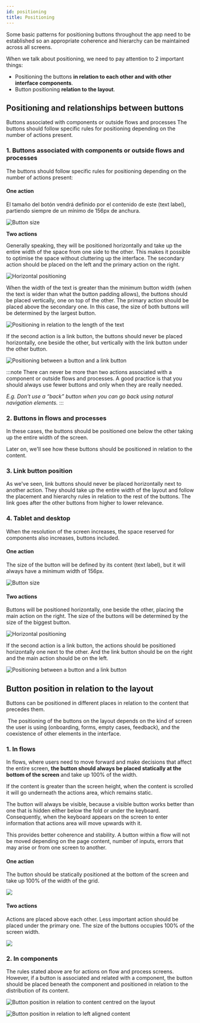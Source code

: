 ```yaml
---
id: positioning
title: Positioning
---
```


Some basic patterns for positioning buttons throughout the app need to be established so an appropriate coherence and hierarchy can be maintained across all screens.

When we talk about positioning, we need to pay attention to 2 important things:

* Positioning the buttons **in relation to each other and with other interface components**.
* Button positioning **relation to the layout**.

## Positioning and relationships between buttons

Buttons associated with components or outside flows and processes The buttons should follow specific rules for positioning depending on the number of actions present.

### 1. Buttons associated with components or outside flows and processes

The buttons should follow specific rules for positioning depending on the number of actions present:

#### One action

El tamaño del botón vendrá definido por el contenido de este \(text label\), partiendo siempre de un mínimo de 156px de anchura.

![Button size](../../img/positioning_betweenbuttons_oneaction.png)

**Two actions**

Generally speaking, they will be positioned horizontally and take up the entire width of the space from one side to the other. This makes it possible to optimise the space without cluttering up the interface. The secondary action should be placed on the left and the primary action on the right.

![Horizontal positioning](../../img/positioning_betweenbuttons_twoaction.png)

When the width of the text is greater than the minimum button width \(when the text is wider than what the button padding allows\), the buttons should be placed vertically, one on top of the other. The primary action should be placed above the secondary one. In this case, the size of both buttons will be determined by the largest button.

![Positioning in relation to the length of the text](../../img/positioning_betweenbuttons_twoaction_02.png)

If the second action is a link button, the buttons should never be placed horizontally, one beside the other, but vertically with the link button under the other button.

![Positioning between a button and a link button](../../img/positioning_betweenbuttons_twoaction_03.png)

:::note
There can never be more than two actions associated with a component or outside flows and processes. A good practice is that you should always use fewer buttons and only when they are really needed.

_E.g. Don't use a “back” button when you can go back using natural navigation elements._
:::

### 2. Buttons in flows and processes

In these cases, the buttons should be positioned one below the other taking up the entire width of the screen. ‌

Later on, we'll see how these buttons should be positioned in relation to the content.

### 3. Link button position

As we've seen, link buttons should never be placed horizontally next to another action. They should take up the entire width of the layout and follow the placement and hierarchy rules in relation to the rest of the buttons. The link goes after the other buttons from higher to lower relevance.

### 4. Tablet and desktop

When the resolution of the screen increases, the space reserved for components also increases, buttons included.

#### One action

The size of the button will be defined by its content \(text label\), but it will always have a minimum width of 156px.

![Button size](../../img/positioning_tablet-and-desktop_oneaction.png)

#### Two actions

Buttons will be positioned horizontally, one beside the other, placing the main action on the right. The size of the buttons will be determined by the size of the biggest button.

![Horizontal positioning](../../img/positioning_tablet-and-desktop_twoaction.png)

If the second action is a link button, the actions should be positioned horizontally one next to the other. And the link button should be on the right and the main action should be on the left.

![Positioning between a button and a link button](../../img/positioning_tablet-and-desktop_twoaction_02.png)

## Button position in relation to the layout

Buttons can be positioned in different places in relation to the content that precedes them.

‌ The positioning of the buttons on the layout depends on the kind of screen the user is using \(onboarding, forms, empty cases, feedback\), and the coexistence of other elements in the interface.

### 1. In flows

In flows, where users need to move forward and make decisions that affect the entire screen, **the button should always be placed statically at the bottom of the screen** and take up 100% of the width. ‌

If the content is greater than the screen height, when the content is scrolled it will go underneath the actions area, which remains static. ‌

The button will always be visible, because a visible button works better than one that is hidden either below the fold or under the keyboard. Consequently, when the keyboard appears on the screen to enter information that actions area will move upwards with it.

This provides better coherence and stability. A button within a flow will not be moved depending on the page content, number of inputs, errors that may arise or from one screen to another.

#### One action

The button should be statically positioned at the bottom of the screen and take up 100% of the width of the grid.

![](../../img/positioning_flows_oneaction.png)

#### Two actions

Actions are placed above each other. Less important action should be placed under the primary one. The size of the buttons occupies 100% of the screen width.

![](../../img/positioning_flows_twoaction.png)

### 2. In components

The rules stated above are for actions on flow and process screens. However, if a button is associated and related with a component, the button should be placed beneath the component and positioned in relation to the distribution of its content.

![Button position in relation to content centred on the layout](../../img/positioning_flows_components_01.png)

![Button position in relation to left aligned content](../../img/positioning_flows_components_02.png)

